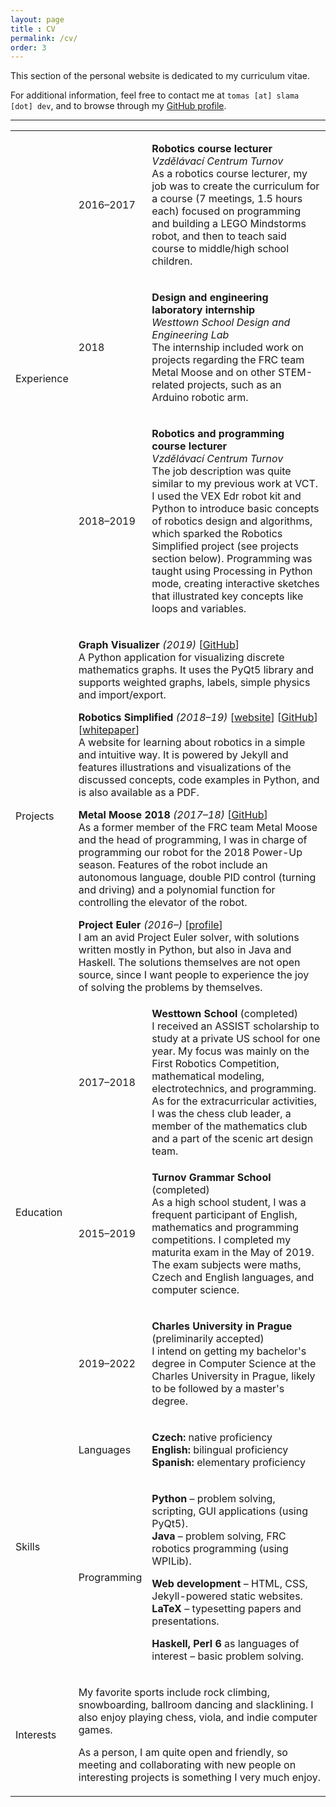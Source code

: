 ```yaml
---
layout: page
title : CV
permalink: /cv/
order: 3
---
```


This section of the personal website is dedicated to my curriculum vitae.

For additional information, feel free to contact me at `tomas [at] slama [dot] dev`, and to browse through my [GitHub profile](https://github.com/xiaoxiae/).

<hr style="margin-bottom: 0;">

<table class="cv-table">

  <tr>
    <td rowspan="3" class="cv-primary-group">
      <p><span>Experience</span></p>
    </td>
    <td class="cv-secondary-group">
      <p><span>2016–2017</span></p>
    </td>
    <td class="cv-content-cell">
      <p>
        <strong>Robotics course lecturer</strong>
		<br>
		<em>Vzdělávací Centrum Turnov</em>
        <br>
        As a robotics course lecturer, my job was to create the curriculum for a course (7 meetings, 1.5 hours each) focused on programming and building a LEGO Mindstorms robot, and then to teach said course to middle/high school children.
      </p>
    </td>
  </tr>
  <tr>
    <td class="cv-secondary-group">
      <p><span>2018</span></p>
    </td>
    <td class="cv-content-cell">
      <p>
        <strong>Design and engineering laboratory internship</strong>
		<br>
		<em>Westtown School Design and Engineering Lab</em>
        <br>
        The internship included work on projects regarding the FRC team Metal Moose and on other STEM-related projects, such as an Arduino robotic arm.
      </p>
    </td>
  </tr>
  <tr>
    <td class="cv-secondary-group">
      <p><span>2018–2019</span></p>
    </td>
    <td class="cv-content-cell">
      <p>
        <strong>Robotics and programming course lecturer</strong>
		<br>
		<em>Vzdělávací Centrum Turnov</em>
        <br>
        The job description was quite similar to my previous work at VCT.
		I used the VEX Edr robot kit and Python to introduce basic concepts of robotics design and algorithms, which sparked the Robotics Simplified project (see projects section below).
		Programming was taught using Processing in Python mode, creating interactive sketches that illustrated key concepts like loops and variables.
      </p>
    </td>
  </tr>

  <tr class="cv-spacer"></tr>

  <tr>
    <td class="cv-primary-group">
      <p><span>Projects</span></p>
    </td>
    <td colspan="2" class="cv-content-cell">
      <p>
        <strong>Graph Visualizer</strong> <em>(2019)</em> [<a href="https://github.com/xiaoxiae/GraphVisualizer">GitHub</a>]
        <br>
        A Python application for visualizing discrete mathematics graphs.
        It uses the PyQt5 library and supports weighted graphs, labels, simple physics and import/export.
      </p>
      <p>
        <strong>Robotics Simplified</strong> <em>(2018–19)</em> [<a href="http://robotics-simplified.com/">website</a>] [<a href="https://github.com/xiaoxiae/Robotics-Simplified-Website">GitHub</a>] [<a href="https://github.com/xiaoxiae/soc-paper-2019">whitepaper</a>]
        <br>
        A website for learning about robotics in a simple and intuitive way.
        It is powered by Jekyll and features illustrations and visualizations of the discussed concepts, code examples in Python, and is also available as a PDF.
      </p>
      <p>
        <strong>Metal Moose 2018</strong> <em>(2017–18)</em> [<a href="https://github.com/MetalMooseFRC/MetalMoose2018">GitHub</a>]
        <br>
        As a former member of the FRC team Metal Moose and the head of programming, I was in charge of programming our robot for the 2018 Power-Up season.
        Features of the robot include an autonomous language, double PID control (turning and driving) and a polynomial function for controlling the elevator of the robot.
      </p>
      <p>
        <strong>Project Euler </strong> <em>(2016–)</em> [<a href="https://projecteuler.net/progress=thexiaoxiae">profile</a>]
        <br>
        I am an avid Project Euler solver, with solutions written mostly in Python, but also in Java and Haskell.
        The solutions themselves are not open source, since I want people to experience the joy of solving the problems by themselves.
      </p>
    </td>
  </tr>

  <tr class="cv-spacer"></tr>

  <tr>
    <td rowspan="3" class="cv-primary-group">
      <p><span>Education</span></p>
    </td>
    <td class="cv-secondary-group">
      <p><span>2017–2018</span></p>
  	</td>
    <td class="cv-content-cell">
      <strong>Westtown School</strong> (completed)
      <br>
      I received an ASSIST scholarship to study at a private US school for one year. My focus was mainly on the First Robotics Competition, mathematical modeling, electrotechnics, and programming.
	  As for the extracurricular activities, I was the chess club leader, a member of the mathematics club and a part of the scenic art design team.
    </td>
  </tr>
  <tr>
    <td class="cv-secondary-group">
      <p><span>2015–2019</span></p>
    </td>
    <td class="cv-content-cell">
    <p>
      <strong>Turnov Grammar School</strong> (completed)
      <br>
	  As a high school student, I was a frequent participant of English, mathematics and programming competitions.
	  I completed my maturita exam in the May of 2019. The exam subjects were maths, Czech and English languages, and computer science.
    </p>
    </td>
  </tr>
  <tr>
    <td class="cv-secondary-group">
      <p><span>2019–2022</span></p>
    </td>
    <td class="cv-content-cell">
    <p>
      <strong>Charles University in Prague</strong> (preliminarily accepted)
      <br>
      I intend on getting my bachelor's degree in Computer Science at the Charles University in Prague, likely to be followed by a master's degree.
    </p>
    </td>
  </tr>

  <tr class="cv-spacer"></tr>

  <tr>
    <td rowspan="2" class="cv-primary-group">
      <p><span>Skills</span></p>
    </td>
    <td class="cv-secondary-group">
      <p><span>Languages</span></p>
  	</td>
    <td class="cv-content-cell">
      <p>
	  	<strong>Czech: </strong>native proficiency
		<br>
		<strong>English: </strong>bilingual proficiency
		<br>
		<strong>Spanish: </strong>elementary proficiency
      </p>
    </td>
  </tr>
  <tr>
    <td class="cv-secondary-group">
      <p><span>Programming</span></p>
    </td>
    <td class="cv-content-cell">
      <p>
	    <strong>Python</strong> – problem solving, scripting, GUI applications (using PyQt5).
		<br>
		<strong>Java</strong> – problem solving, FRC robotics programming (using WPILib).
      </p>
	  <p>
		<strong>Web development</strong> – HTML, CSS, Jekyll-powered static websites.
		<br>
		<strong>LaTeX</strong> – typesetting papers and presentations.
	  </p>
      <p>
	  	<strong>Haskell, Perl 6</strong> as languages of interest – basic problem solving.
      </p>
    </td>
  </tr>

  <tr class="cv-spacer"></tr>

  <tr>
    <td class="cv-primary-group">
      <p><span>Interests</span></p>
    </td>
    <td colspan="2" class="cv-content-cell">
      <p>
        My favorite sports include rock climbing, snowboarding, ballroom dancing and slacklining.
        I also enjoy playing chess, viola, and indie computer games.
      </p>
      <p>
        As a person, I am quite open and friendly, so meeting and collaborating with new people on interesting projects is something I very much enjoy.
      </p>
    </td>
  </tr>
</table>
